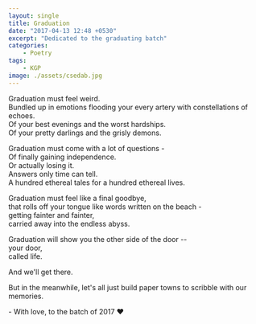 ```yaml
---
layout: single
title: Graduation
date: "2017-04-13 12:48 +0530"
excerpt: "Dedicated to the graduating batch"
categories:
    - Poetry
tags:
    - KGP
image: ./assets/csedab.jpg
---
```


Graduation must feel weird.  
Bundled up in emotions flooding your every artery with constellations of echoes.  
Of your best evenings and the worst hardships.  
Of your pretty darlings and the grisly demons.

Graduation must come with a lot of questions -  
Of finally gaining independence.  
Or actually losing it.  
Answers only time can tell.  
A hundred ethereal tales for a hundred ethereal lives.

Graduation must feel like a final goodbye,  
that rolls off your tongue like words written on the beach -  
getting fainter and fainter,  
carried away into the endless abyss.

Graduation will show you the other side of the door --  
your door,  
called life.

And we'll get there.

But in the meanwhile, let's all just build paper towns to scribble with our memories.

\- With love, to the batch of 2017 ❤️
